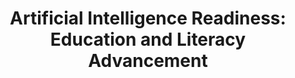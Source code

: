 ---
id: airise
title: "Artificial Intelligence Readiness: Education and Literacy Advancement"
title_project: "Artificial Intelligence Readiness: Education and Literacy Advancement"
title_short: "AIrise"
period: "Oct 23 – Mar 24 (6 months)" 
round: "3"
lecture2go: 
uhh_url: "https://www.hcl.uni-hamburg.de/ddlitlab/data-literacy-studierendenprojekte/dritte-foerderrunde/airise.html"
students: "Dejan Simic, Gian-Luca Gücük"
mentor: "Stephan Leible"
text: |
    In the *era of digital transformation*, artificial intelligence (AI), especially generative AI, is playing an increasingly important role in our everyday lives and in the world of work. The ability to not only use AI technologies, but also to understand and critically evaluate them, is increasingly becoming a crucial skill. Against this backdrop, the topic of AI literacy, i.e., education in the field of artificial intelligence, is gaining in importance. More specifically, *generative AI literacy* is the focus of our AIrise project, which aims to research and promote understanding and skills in dealing with generative AI systems.  

    The main objective of AIrise is to investigate and define the various aspects of AI literacy and generative AI literacy. These include:

    1. **Basic understanding of AI and generative AI: Research is being conducted to determine how deeply basic knowledge of AI, and generative AI in particular, is anchored in different population groups and professional fields.**
    2. **Ethics and social impact: Another area of investigation is to assess the awareness of and opinions on ethical aspects and the social impact of generative AI technologies.**
    3. **Practical application skills: The project evaluates people's experiences with generative AI tools to date, the use cases and areas in which they use them, and the skills required to do so.**
    4. **Critical evaluation of AI outputs: Another important part of the project involves critically examining how people reflect on, evaluate, and question the results of AI systems.**

    AIrise is based on an extensive survey with quantitative and qualitative components in the fields of AI and generative AI, as well as on gray literature in the form of practical case studies and experience gained from AI-themed courses at the University of Hamburg.

    The AIrise project aims to develop a deeper understanding of the *importance and challenges* of AI literacy and generative AI literacy. Society should strive to increase AI skills in order to improve equal opportunities, promote innovation, and make the full potential of the technology accessible to a wider range of users. Our findings can, for example, support the future development of curricula and training concepts such as courses, workshops, and similar formats.

    The content of the project was adjusted on February 1, 2024, due to a change in the student team.

    The content of the project was adjusted on February 1, 2024, due to a change in the student team.

image: "https://www.hcl.uni-hamburg.de/18771026/pexels-fauxels-3183150-733x414-219fd656c2aca754e820971fdd2475bc23db99dd.jpg"
image_credit: "fauxels / Pexels"
---